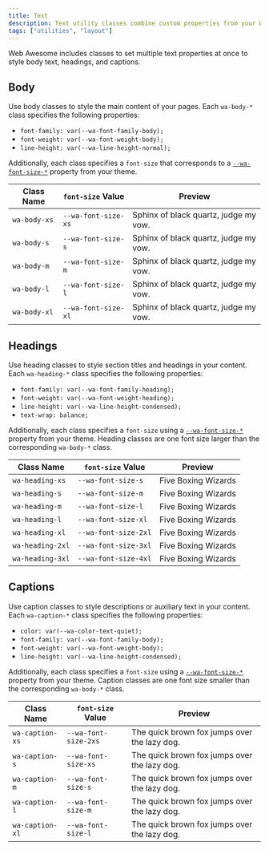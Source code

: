 ```yaml
---
title: Text
description: Text utility classes combine custom properties from your Web Awesome theme to conveniently style text content.
tags: ["utilities", "layout"]
---
```


Web Awesome includes classes to set multiple text properties at once to style body text, headings, and captions.

## Body

Use body classes to style the main content of your pages. Each `wa-body-*` class specifies the following properties:
- `font-family: var(--wa-font-family-body);`
- `font-weight: var(--wa-font-weight-body);`
- `line-height: var(--wa-line-height-normal);`

Additionally, each class specifies a `font-size` that corresponds to a [`--wa-font-size-*`](/docs/tokens/typography/#font-size) property from your theme.

| Class Name         | `font-size` Value    |  Preview                                                                  |
| ------------------ | -------------------- | ------------------------------------------------------------------------- |
| `wa-body-xs`  | `--wa-font-size-xs`  | <div class="wa-body-xs">Sphinx of black quartz, judge my vow.</div>  |
| `wa-body-s`   | `--wa-font-size-s`   | <div class="wa-body-s">Sphinx of black quartz, judge my vow.</div>   |
| `wa-body-m`   | `--wa-font-size-m`   | <div class="wa-body-m">Sphinx of black quartz, judge my vow.</div>   |
| `wa-body-l`   | `--wa-font-size-l`   | <div class="wa-body-l">Sphinx of black quartz, judge my vow.</div>   |
| `wa-body-xl`  | `--wa-font-size-xl`  | <div class="wa-body-xl">Sphinx of black quartz, judge my vow.</div>  |

## Headings

Use heading classes to style section titles and headings in your content. Each `wa-heading-*` class specifies the following properties:
- `font-family: var(--wa-font-family-heading);`
- `font-weight: var(--wa-font-weight-heading);`
- `line-height: var(--wa-line-height-condensed);`
- `text-wrap: balance;`

Additionally, each class specifies a `font-size` using a [`--wa-font-size-*`](/docs/tokens/typography/#font-size) property from your theme. Heading classes are one font size larger than the corresponding `wa-body-*` class.

| Class Name       | `font-size` Value    | Preview                                               |
| ---------------- | -------------------- | ----------------------------------------------------- |
| `wa-heading-xs`  | `--wa-font-size-s`   | <div class="wa-heading-xs">Five Boxing Wizards</div>  |
| `wa-heading-s`   | `--wa-font-size-m`   | <div class="wa-heading-s">Five Boxing Wizards</div>   |
| `wa-heading-m`   | `--wa-font-size-l`   | <div class="wa-heading-m">Five Boxing Wizards</div>   |
| `wa-heading-l`   | `--wa-font-size-xl`  | <div class="wa-heading-l">Five Boxing Wizards</div>   |
| `wa-heading-xl`  | `--wa-font-size-2xl` | <div class="wa-heading-xl">Five Boxing Wizards</div>  |
| `wa-heading-2xl` | `--wa-font-size-3xl` | <div class="wa-heading-2xl">Five Boxing Wizards</div> |
| `wa-heading-3xl` | `--wa-font-size-4xl` | <div class="wa-heading-3xl">Five Boxing Wizards</div> |

## Captions

Use caption classes to style descriptions or auxiliary text in your content. Each `wa-caption-*` class specifies the following properties:
- `color: var(--wa-color-text-quiet);`
- `font-family: var(--wa-font-family-body);`
- `font-weight: var(--wa-font-weight-body);`
- `line-height: var(--wa-line-height-condensed);`

Additionally, each class specifies a `font-size` using a [`--wa-font-size-*`](/docs/tokens/typography/#font-size) property from your theme. Caption classes are one font size smaller than the corresponding `wa-body-*` class.

| Class Name       | `font-size` Value    | Preview                                                                        |
| ---------------- | -------------------- | ------------------------------------------------------------------------------ |
| `wa-caption-xs`  | `--wa-font-size-2xs` | <div class="wa-caption-xs">The quick brown fox jumps over the lazy dog.</div>  |
| `wa-caption-s`   | `--wa-font-size-xs`  | <div class="wa-caption-s">The quick brown fox jumps over the lazy dog.</div>   |
| `wa-caption-m`   | `--wa-font-size-s`   | <div class="wa-caption-m">The quick brown fox jumps over the lazy dog.</div>   |
| `wa-caption-l`   | `--wa-font-size-m`   | <div class="wa-caption-l">The quick brown fox jumps over the lazy dog.</div>   |
| `wa-caption-xl`  | `--wa-font-size-l`   | <div class="wa-caption-xl">The quick brown fox jumps over the lazy dog.</div>  |
